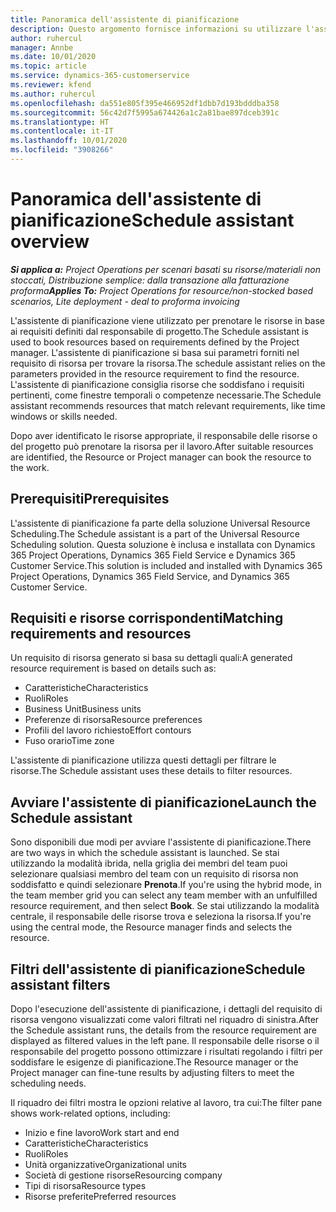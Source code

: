 ```yaml
---
title: Panoramica dell'assistente di pianificazione
description: Questo argomento fornisce informazioni su utilizzare l'assistente di pianificazione per prenotare le risorse.
author: ruhercul
manager: Annbe
ms.date: 10/01/2020
ms.topic: article
ms.service: dynamics-365-customerservice
ms.reviewer: kfend
ms.author: ruhercul
ms.openlocfilehash: da551e805f395e466952df1dbb7d193bdddba358
ms.sourcegitcommit: 56c42d7f5995a674426a1c2a81bae897dceb391c
ms.translationtype: HT
ms.contentlocale: it-IT
ms.lasthandoff: 10/01/2020
ms.locfileid: "3908266"
---
```

# <a name="schedule-assistant-overview"></a><span data-ttu-id="f27ea-103">Panoramica dell'assistente di pianificazione</span><span class="sxs-lookup"><span data-stu-id="f27ea-103">Schedule assistant overview</span></span>

<span data-ttu-id="f27ea-104">_**Si applica a:** Project Operations per scenari basati su risorse/materiali non stoccati, Distribuzione semplice: dalla transazione alla fatturazione proforma_</span><span class="sxs-lookup"><span data-stu-id="f27ea-104">_**Applies To:** Project Operations for resource/non-stocked based scenarios, Lite deployment - deal to proforma invoicing_</span></span>

<span data-ttu-id="f27ea-105">L'assistente di pianificazione viene utilizzato per prenotare le risorse in base ai requisiti definiti dal responsabile di progetto.</span><span class="sxs-lookup"><span data-stu-id="f27ea-105">The Schedule assistant is used to book resources based on requirements defined by the Project manager.</span></span> <span data-ttu-id="f27ea-106">L'assistente di pianificazione si basa sui parametri forniti nel requisito di risorsa per trovare la risorsa.</span><span class="sxs-lookup"><span data-stu-id="f27ea-106">The schedule assistant relies on the parameters provided in the resource requirement to find the resource.</span></span> <span data-ttu-id="f27ea-107">L'assistente di pianificazione consiglia risorse che soddisfano i requisiti pertinenti, come finestre temporali o competenze necessarie.</span><span class="sxs-lookup"><span data-stu-id="f27ea-107">The Schedule assistant recommends resources that match relevant requirements, like time windows or skills needed.</span></span>

<span data-ttu-id="f27ea-108">Dopo aver identificato le risorse appropriate, il responsabile delle risorse o del progetto può prenotare la risorsa per il lavoro.</span><span class="sxs-lookup"><span data-stu-id="f27ea-108">After suitable resources are identified, the Resource or Project manager can book the resource to the work.</span></span>

## <a name="prerequisites"></a><span data-ttu-id="f27ea-109">Prerequisiti</span><span class="sxs-lookup"><span data-stu-id="f27ea-109">Prerequisites</span></span>

<span data-ttu-id="f27ea-110">L'assistente di pianificazione fa parte della soluzione Universal Resource Scheduling.</span><span class="sxs-lookup"><span data-stu-id="f27ea-110">The Schedule assistant is a part of the Universal Resource Scheduling solution.</span></span> <span data-ttu-id="f27ea-111">Questa soluzione è inclusa e installata con Dynamics 365 Project Operations, Dynamics 365 Field Service e Dynamics 365 Customer Service.</span><span class="sxs-lookup"><span data-stu-id="f27ea-111">This solution is included and installed with Dynamics 365 Project Operations, Dynamics 365 Field Service, and Dynamics 365 Customer Service.</span></span>

## <a name="matching-requirements-and-resources"></a><span data-ttu-id="f27ea-112">Requisiti e risorse corrispondenti</span><span class="sxs-lookup"><span data-stu-id="f27ea-112">Matching requirements and resources</span></span>

<span data-ttu-id="f27ea-113">Un requisito di risorsa generato si basa su dettagli quali:</span><span class="sxs-lookup"><span data-stu-id="f27ea-113">A generated resource requirement is based on details such as:</span></span>

-   <span data-ttu-id="f27ea-114">Caratteristiche</span><span class="sxs-lookup"><span data-stu-id="f27ea-114">Characteristics</span></span>
-   <span data-ttu-id="f27ea-115">Ruoli</span><span class="sxs-lookup"><span data-stu-id="f27ea-115">Roles</span></span>
-   <span data-ttu-id="f27ea-116">Business Unit</span><span class="sxs-lookup"><span data-stu-id="f27ea-116">Business units</span></span>
-   <span data-ttu-id="f27ea-117">Preferenze di risorsa</span><span class="sxs-lookup"><span data-stu-id="f27ea-117">Resource preferences</span></span>
-   <span data-ttu-id="f27ea-118">Profili del lavoro richiesto</span><span class="sxs-lookup"><span data-stu-id="f27ea-118">Effort contours</span></span>
-   <span data-ttu-id="f27ea-119">Fuso orario</span><span class="sxs-lookup"><span data-stu-id="f27ea-119">Time zone</span></span>

<span data-ttu-id="f27ea-120">L'assistente di pianificazione utilizza questi dettagli per filtrare le risorse.</span><span class="sxs-lookup"><span data-stu-id="f27ea-120">The Schedule assistant uses these details to filter resources.</span></span>

## <a name="launch-the-schedule-assistant"></a><span data-ttu-id="f27ea-121">Avviare l'assistente di pianificazione</span><span class="sxs-lookup"><span data-stu-id="f27ea-121">Launch the Schedule assistant</span></span>

<span data-ttu-id="f27ea-122">Sono disponibili due modi per avviare l'assistente di pianificazione.</span><span class="sxs-lookup"><span data-stu-id="f27ea-122">There are two ways in which the schedule assistant is launched.</span></span> <span data-ttu-id="f27ea-123">Se stai utilizzando la modalità ibrida, nella griglia dei membri del team puoi selezionare qualsiasi membro del team con un requisito di risorsa non soddisfatto e quindi selezionare **Prenota**.</span><span class="sxs-lookup"><span data-stu-id="f27ea-123">If you're using the hybrid mode, in the team member grid you can select any team member with an unfulfilled resource requirement, and then select **Book**.</span></span> <span data-ttu-id="f27ea-124">Se stai utilizzando la modalità centrale, il responsabile delle risorse trova e seleziona la risorsa.</span><span class="sxs-lookup"><span data-stu-id="f27ea-124">If you're using the central mode, the Resource manager finds and selects the resource.</span></span>

## <a name="schedule-assistant-filters"></a><span data-ttu-id="f27ea-125">Filtri dell'assistente di pianificazione</span><span class="sxs-lookup"><span data-stu-id="f27ea-125">Schedule assistant filters</span></span>

<span data-ttu-id="f27ea-126">Dopo l'esecuzione dell'assistente di pianificazione, i dettagli del requisito di risorsa vengono visualizzati come valori filtrati nel riquadro di sinistra.</span><span class="sxs-lookup"><span data-stu-id="f27ea-126">After the Schedule assistant runs, the details from the resource requirement are displayed as filtered values in the left pane.</span></span> <span data-ttu-id="f27ea-127">Il responsabile delle risorse o il responsabile del progetto possono ottimizzare i risultati regolando i filtri per soddisfare le esigenze di pianificazione.</span><span class="sxs-lookup"><span data-stu-id="f27ea-127">The Resource manager or the Project manager can fine-tune results by adjusting filters to meet the scheduling needs.</span></span>

<span data-ttu-id="f27ea-128">Il riquadro dei filtri mostra le opzioni relative al lavoro, tra cui:</span><span class="sxs-lookup"><span data-stu-id="f27ea-128">The filter pane shows work-related options, including:</span></span>

-   <span data-ttu-id="f27ea-129">Inizio e fine lavoro</span><span class="sxs-lookup"><span data-stu-id="f27ea-129">Work start and end</span></span>
-   <span data-ttu-id="f27ea-130">Caratteristiche</span><span class="sxs-lookup"><span data-stu-id="f27ea-130">Characteristics</span></span>
-   <span data-ttu-id="f27ea-131">Ruoli</span><span class="sxs-lookup"><span data-stu-id="f27ea-131">Roles</span></span>
-   <span data-ttu-id="f27ea-132">Unità organizzative</span><span class="sxs-lookup"><span data-stu-id="f27ea-132">Organizational units</span></span>
-   <span data-ttu-id="f27ea-133">Società di gestione risorse</span><span class="sxs-lookup"><span data-stu-id="f27ea-133">Resourcing company</span></span>
-   <span data-ttu-id="f27ea-134">Tipi di risorsa</span><span class="sxs-lookup"><span data-stu-id="f27ea-134">Resource types</span></span>
-   <span data-ttu-id="f27ea-135">Risorse preferite</span><span class="sxs-lookup"><span data-stu-id="f27ea-135">Preferred resources</span></span>
